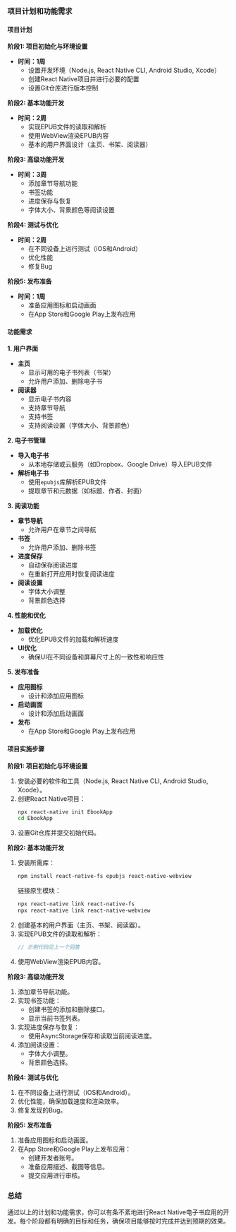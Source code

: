 ### 项目计划和功能需求

#### 项目计划

**阶段1: 项目初始化与环境设置**
- **时间：1周**
  - 设置开发环境（Node.js, React Native CLI, Android Studio, Xcode）
  - 创建React Native项目并进行必要的配置
  - 设置Git仓库进行版本控制

**阶段2: 基本功能开发**
- **时间：2周**
  - 实现EPUB文件的读取和解析
  - 使用WebView渲染EPUB内容
  - 基本的用户界面设计（主页、书架、阅读器）

**阶段3: 高级功能开发**
- **时间：3周**
  - 添加章节导航功能
  - 书签功能
  - 进度保存与恢复
  - 字体大小、背景颜色等阅读设置

**阶段4: 测试与优化**
- **时间：2周**
  - 在不同设备上进行测试（iOS和Android）
  - 优化性能
  - 修复Bug

**阶段5: 发布准备**
- **时间：1周**
  - 准备应用图标和启动画面
  - 在App Store和Google Play上发布应用

#### 功能需求

**1. 用户界面**
- **主页**
  - 显示可用的电子书列表（书架）
  - 允许用户添加、删除电子书
- **阅读器**
  - 显示电子书内容
  - 支持章节导航
  - 支持书签
  - 支持阅读设置（字体大小、背景颜色）

**2. 电子书管理**
- **导入电子书**
  - 从本地存储或云服务（如Dropbox、Google Drive）导入EPUB文件
- **解析电子书**
  - 使用`epubjs`库解析EPUB文件
  - 提取章节和元数据（如标题、作者、封面）

**3. 阅读功能**
- **章节导航**
  - 允许用户在章节之间导航
- **书签**
  - 允许用户添加、删除书签
- **进度保存**
  - 自动保存阅读进度
  - 在重新打开应用时恢复阅读进度
- **阅读设置**
  - 字体大小调整
  - 背景颜色选择

**4. 性能和优化**
- **加载优化**
  - 优化EPUB文件的加载和解析速度
- **UI优化**
  - 确保UI在不同设备和屏幕尺寸上的一致性和响应性

**5. 发布准备**
- **应用图标**
  - 设计和添加应用图标
- **启动画面**
  - 设计和添加启动画面
- **发布**
  - 在App Store和Google Play上发布应用

#### 项目实施步骤

**阶段1: 项目初始化与环境设置**
1. 安装必要的软件和工具（Node.js, React Native CLI, Android Studio, Xcode）。
2. 创建React Native项目：
   ```bash
   npx react-native init EbookApp
   cd EbookApp
   ```
3. 设置Git仓库并提交初始代码。

**阶段2: 基本功能开发**
1. 安装所需库：
   ```bash
   npm install react-native-fs epubjs react-native-webview
   ```
   链接原生模块：
   ```bash
   npx react-native link react-native-fs
   npx react-native link react-native-webview
   ```
2. 创建基本的用户界面（主页、书架、阅读器）。
3. 实现EPUB文件的读取和解析：
   ```javascript
   // 示例代码见上一个回答
   ```
4. 使用WebView渲染EPUB内容。

**阶段3: 高级功能开发**
1. 添加章节导航功能。
2. 实现书签功能：
   - 创建书签的添加和删除接口。
   - 显示当前书签列表。
3. 实现进度保存与恢复：
   - 使用AsyncStorage保存和读取当前阅读进度。
4. 添加阅读设置：
   - 字体大小调整。
   - 背景颜色选择。

**阶段4: 测试与优化**
1. 在不同设备上进行测试（iOS和Android）。
2. 优化性能，确保加载速度和渲染效率。
3. 修复发现的Bug。

**阶段5: 发布准备**
1. 准备应用图标和启动画面。
2. 在App Store和Google Play上发布应用：
   - 创建开发者账号。
   - 准备应用描述、截图等信息。
   - 提交应用进行审核。

### 总结

通过以上的计划和功能需求，你可以有条不紊地进行React Native电子书应用的开发。每个阶段都有明确的目标和任务，确保项目能够按时完成并达到预期的效果。